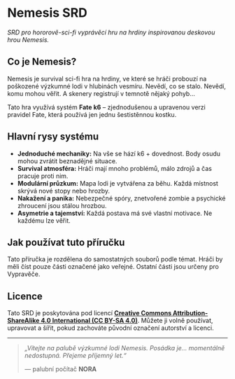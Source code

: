 # Nemesis SRD

*SRD pro hororově-sci-fi vyprávěcí hru na hrdiny inspirovanou deskovou hrou Nemesis.*


## Co je Nemesis?

Nemesis je survival sci-fi hra na hrdiny, ve které se hráči probouzí na poškozené výzkumné lodi v hlubinách vesmíru. Nevědí, co se stalo. Nevědí, komu mohou věřit. A skenery registrují v temnotě nějaký pohyb…

Tato hra využívá systém **Fate k6** – zjednodušenou a upravenou verzi pravidel Fate, která používá jen jednu šestistěnnou kostku.


## Hlavní rysy systému

- **Jednoduché mechaniky:** Na vše se hází k6 + dovednost. Body osudu mohou zvrátit beznadějné situace.
- **Survival atmosféra:** Hráči mají mnoho problémů, málo zdrojů a čas  pracuje proti nim.
- **Modulární průzkum:** Mapa lodi je vytvářena za běhu. Každá místnost skrývá nové stopy nebo hrozby.
- **Nakažení a panika:** Nebezpečné spóry, znetvořené zombie a psychické zhroucení jsou stálou hrozbou.
- **Asymetrie a tajemství:** Každá postava má své vlastní motivace. Ne každému lze věřit.


## Jak používat tuto příručku

Tato příručka je rozdělena do samostatných souborů podle témat. Hráči by měli číst pouze části označené jako veřejné. Ostatní části jsou určeny pro Vypravěče.


## Licence

Tato SRD je poskytována pod licencí **[Creative Commons Attribution-ShareAlike 4.0 International (CC BY-SA 4.0)](https://creativecommons.org/licenses/by-sa/4.0/)**. Můžete ji volně používat, upravovat a šířit, pokud zachováte původní označení autorství a licenci.

---

> *„Vítejte na palubě výzkumné lodi Nemesis. Posádka je… momentálně nedostupná. Přejeme příjemný let.“*
> 
> — palubní počítač **NORA**